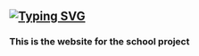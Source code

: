<a href="https://git.io/typing-svg"><img src="https://readme-typing-svg.demolab.com?font=Fira+Code&pause=1000&width=435&height=30&lines=WEBSITE FOR THE SCHOOL PROJECT" alt="Typing SVG" /></a>
-----------------------------------------
<h3>This is the website for the school project</h3>
